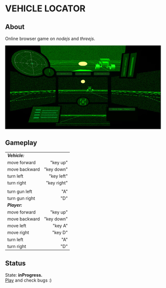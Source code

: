 
# VEHICLE LOCATOR 

About
------------   
Online browser game on *nodejs* and *threejs*.  
  
  
![pic](https://raw.githubusercontent.com/fire888/locator/master/www/files/assets/screenshot.jpg)  

Gameplay
------------ 
||| 
| -------------------- | ------------------:|
| **_Vehicle:_**       |                    |
| move forward         | "key up"           |
| move backward        | "key down"         |
| turn left            | "key left"         |
| turn right           | "key right"        |
| 	                   |                    |
|turn gun left         | "A"                |  
|turn gun right        | "D"                |  
| **_Player:_**        |                    |  
|move forward          | "key up"           |
|move backward         | "key down"         |
|move left             | "key A"            |
|move right            | "key D"            |
|turn left             | "A"                |  
|turn right            | "D"                |    

Status
------------   
State: **inProgress.**  
[Play](http://js.otrisovano.ru/tests/180316Locator/master) and check bugs :)
